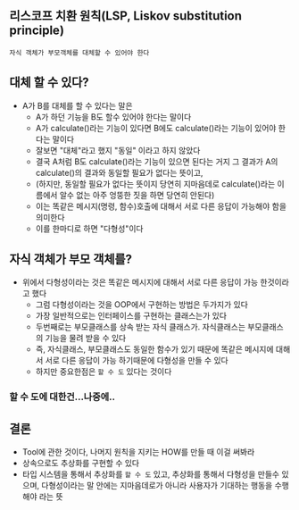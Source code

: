 ## 리스코프 치환 원칙(LSP, Liskov substitution principle)

```
자식 객체가 부모객체를 대체할 수 있어야 한다
```

## 대체 할 수 있다?

- A가 B를 대체를 할 수 있다는 말은
    - A가 하던 기능을 B도 할수 있어야 한다는 말이다
    - A가 calculate()라는 기능이 있다면 B에도 calculate()라는 기능이 있어야 한다는 말이다
    - 잘보면 "대체"라고 했지 "동일" 이라고 하지 않았다
    - 결국 A처럼 B도 calculate()라는 기능이 있으면 된다는 거지 그 결과가 A의 calculate()의 결과와 동일할 필요가 없다는 뜻이고,
    - (하지만, 동일할 필요가 없다는 뜻이지 당연히 지마음데로 calculate()라는 이름에서 알수 없는 아주 엉뚱한 짓을 하면 당연히 안된다)
    - 이는 똑같은 메시지(명령, 함수)호출에 대해서 서로 다른 응답이 가능해야 함을 의미한다
    - 이를 한마디로 하면 "다형성"이다

## 자식 객체가 부모 객체를?

- 위에서 다형성이라는 것은 똑같은 메시지에 대해서 서로 다른 응답이 가능 한것이라고 했다
    - 그럼 다형성이라는 것을 OOP에서 구현하는 방법은 두가지가 있다
    - 가장 일반적으로는 인터페이스를 구현하는 클래스는가 있다
    - 두번째로는 부모클래스를 상속 받는 자식 클래스가. 자식클래스는 부모클래스의 기능을 물려 받을 수 있다
    - 즉, 자식클래스, 부모클래스도 동일한 함수가 있기 때문에 똑같은 메시지에 대해서 서로 다른 응답이 가능 하기때문에 다형성을 만들 수 있다
    - 하지만 중요한점은 `할 수 도` 있다는 것이다

### 할 수 도에 대한건...나중에..

## 결론

- Tool에 관한 것이다, 나머지 원칙을 지키는 HOW를 만들 때 이걸 써봐라
- 상속으로도 추상화를 구현할 수 있다
- 타입 시스템을 통해서 추상화를 `할 수 도` 있고, 추상화를 통해서 다형성을 만들수 있으며, 다형성이라는 말 안에는 지마음데로가 아니라 사용자가 기대하는 행동을 수행해야 라는 뜻
